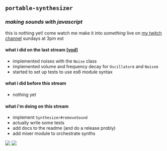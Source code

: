## `portable-synthesizer`
### *making sounds with javascript*

this is nothing yet! come watch me make it into *something* live on [my twitch channel](https://www.twitch.tv/atwulf) sundays at 3pm est

#### what i did on the last stream **[[vod]](https://www.twitch.tv/videos/308025014)**
- implemented noises with the `Noise` class
- implemented volume and frequency decay for `Oscillator`s and `Noise`s
- started to set up tests to use es6 module syntax

#### what i did before this stream
- nothing yet

#### what i'm doing on this stream
- implement `Synthesizer#removeSound`
- actually write some tests
- add docs to the readme (and do a release probly)
- add mixer module to orchestrate synths

![](https://media.giphy.com/media/Hcw7rjsIsHcmk/giphy.gif) ![](https://media.giphy.com/media/LHZyixOnHwDDy/giphy.gif)
